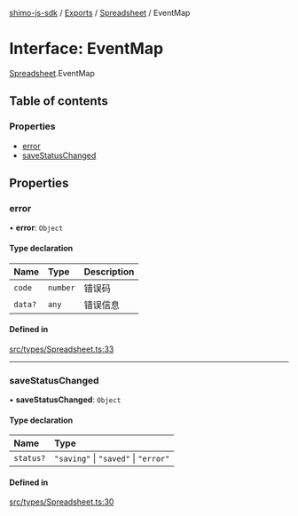 [shimo-js-sdk](../README.md) / [Exports](../modules.md) / [Spreadsheet](../modules/Spreadsheet.md) / EventMap

# Interface: EventMap

[Spreadsheet](../modules/Spreadsheet.md).EventMap

## Table of contents

### Properties

- [error](Spreadsheet.EventMap.md#error)
- [saveStatusChanged](Spreadsheet.EventMap.md#savestatuschanged)

## Properties

### error

• **error**: `Object`

#### Type declaration

| Name | Type | Description |
| :------ | :------ | :------ |
| `code` | `number` | 错误码 |
| `data?` | `any` | 错误信息 |

#### Defined in

[src/types/Spreadsheet.ts:33](https://github.com/shimohq/shimo-js-sdk/blob/d265a9d/src/types/Spreadsheet.ts#L33)

___

### saveStatusChanged

• **saveStatusChanged**: `Object`

#### Type declaration

| Name | Type |
| :------ | :------ |
| `status?` | ``"saving"`` \| ``"saved"`` \| ``"error"`` |

#### Defined in

[src/types/Spreadsheet.ts:30](https://github.com/shimohq/shimo-js-sdk/blob/d265a9d/src/types/Spreadsheet.ts#L30)
